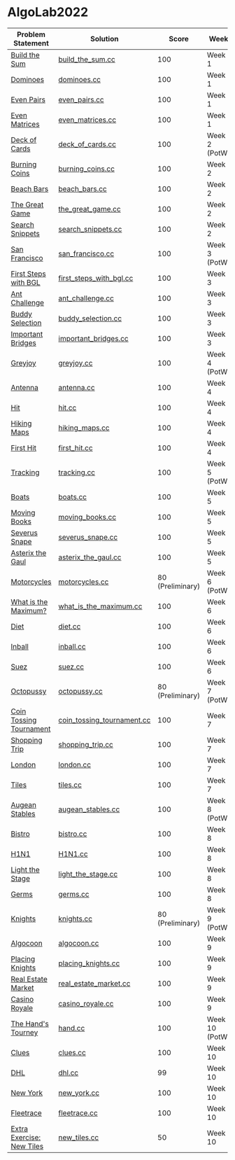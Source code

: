# AlgoLab2022

| Problem Statement                                                        | Solution                                                            | Score            | Week           | Topics |
| ------------------------------------------------------------------------ | ------------------------------------------------------------------- | ---------------- | -------------- | ------ |
| [Build the Sum](statements/week01/build_the_sum.pdf)                     | [build_the_sum.cc](src/week01/build_the_sum.cc)                     | 100              | Week 1         | --     |
| [Dominoes](statements/week01/dominoes.pdf)                               | [dominoes.cc](src/week01/dominoes.cc)                               | 100              | Week 1         | --     |
| [Even Pairs](statements/week01/even_pairs.pdf)                           | [even_pairs.cc](src/week01/even_pairs.cc)                           | 100              | Week 1         | --     |
| [Even Matrices](statements/week01/even_matrices.pdf)                     | [even_matrices.cc](src/week01/even_matrices.cc)                     | 100              | Week 1         | --     |
| [Deck of Cards](statements/week02/deck_of_cards.pdf)                     | [deck_of_cards.cc](src/week02/deck_of_cards.cc)                     | 100              | Week 2 (PotW)  | --     |
| [Burning Coins](statements/week02/burning_coins.pdf)                     | [burning_coins.cc](src/week02/burning_coins.cc)                     | 100              | Week 2         | --     |
| [Beach Bars](statements/week02/beach_bars.pdf)                           | [beach_bars.cc](src/week02/beach_bars.cc)                           | 100              | Week 2         | --     |
| [The Great Game](statements/week02/the_great_game.pdf)                   | [the_great_game.cc](src/week02/the_great_game.cc)                   | 100              | Week 2         | --     |
| [Search Snippets](statements/week02/search_snippets.pdf)                 | [search_snippets.cc](src/week02/search_snippets.cc)                 | 100              | Week 2         | --     |
| [San Francisco](statements/week03/san_francisco.pdf)                     | [san_francisco.cc](src/week03/san_francisco.cc)                     | 100              | Week 3 (PotW)  | --     |
| [First Steps with BGL](statements/week03/first_steps_with_bgl.pdf)       | [first_steps_with_bgl.cc](src/week03/first_steps_with_bgl.cc)       | 100              | Week 3         | --     |
| [Ant Challenge](statements/week03/ant_challenge.pdf)                     | [ant_challenge.cc](src/week03/ant_challenge.cc)                     | 100              | Week 3         | --     |
| [Buddy Selection](statements/week03/buddy_selection.pdf)                 | [buddy_selection.cc](src/week03/buddy_selection.cc)                 | 100              | Week 3         | --     |
| [Important Bridges](statements/week03/important_bridges.pdf)             | [important_bridges.cc](src/week03/important_bridges.cc)             | 100              | Week 3         | --     |
| [Greyjoy](statements/week04/greyjoy.pdf)                                 | [greyjoy.cc](src/week04/greyjoy.cc)                                 | 100              | Week 4 (PotW)  | --     |
| [Antenna](statements/week04/antenna.pdf)                                 | [antenna.cc](src/week04/antenna.cc)                                 | 100              | Week 4         | --     |
| [Hit](statements/week04/hit.pdf)                                         | [hit.cc](src/week04/hit.cc)                                         | 100              | Week 4         | --     |
| [Hiking Maps](statements/week04/antenna.pdf)                             | [hiking_maps.cc](src/week04/hiking_maps.cc)                         | 100              | Week 4         | --     |
| [First Hit](statements/week04/first_hit.pdf)                             | [first_hit.cc](src/week04/first_hit.cc)                             | 100              | Week 4         | --     |
| [Tracking](statements/week05/tracking.pdf)                               | [tracking.cc](src/week05/tracking.cc)                               | 100              | Week 5 (PotW)  | --     |
| [Boats](statements/week05/boats.pdf)                                     | [boats.cc](src/week05/boats.cc)                                     | 100              | Week 5         | --     |
| [Moving Books](statements/week05/moving_books.pdf)                       | [moving_books.cc](src/week05/moving_books.cc)                       | 100              | Week 5         | --     |
| [Severus Snape](statements/week05/severus_snape.pdf)                     | [severus_snape.cc](src/week05/severus_snape.cc)                     | 100              | Week 5         | --     |
| [Asterix the Gaul](statements/week05/asterix_the_gaul.pdf)               | [asterix_the_gaul.cc](src/week05/asterix_the_gaul.cc)               | 100              | Week 5         | --     |
| [Motorcycles](statements/week06/motorcycles.pdf)                         | [motorcycles.cc](src/week06/motorcycles.cc)                         | 80 (Preliminary) | Week 6 (PotW)  | --     |
| [What is the Maximum?](statements/week06/what_is_the_maximum.pdf)        | [what_is_the_maximum.cc](src/week06/what_is_the_maximum.cc)         | 100              | Week 6         | --     |
| [Diet](statements/week06/diet.pdf)                                       | [diet.cc](src/week06/diet.cc)                                       | 100              | Week 6         | --     |
| [Inball](statements/week06/inball.pdf)                                   | [inball.cc](src/week06/inball.cc)                                   | 100              | Week 6         | --     |
| [Suez](statements/week06/suez.pdf)                                       | [suez.cc](src/week06/suez.cc)                                       | 100              | Week 6         | --     |
| [Octopussy](statements/week07/octopussy.pdf)                             | [octopussy.cc](src/week07/octopussy.cc)                             | 80 (Preliminary) | Week 7 (PotW)  | --     |
| [Coin Tossing Tournament](statements/week07/coin_tossing_tournament.pdf) | [coin_tossing_tournament.cc](src/week07/coin_tossing_tournament.cc) | 100              | Week 7         | --     |
| [Shopping Trip](statements/week07/shopping_trip.pdf)                     | [shopping_trip.cc](src/week07/shopping_trip.cc)                     | 100              | Week 7         | --     |
| [London](statements/week07/london.pdf)                                   | [london.cc](src/week07/london.cc)                                   | 100              | Week 7         | --     |
| [Tiles](statements/week07/tiles.pdf)                                     | [tiles.cc](src/week07/tiles.cc)                                     | 100              | Week 7         | --     |
| [Augean Stables](statements/week08/augean_stables.pdf)                   | [augean_stables.cc](src/week08/augean_stables.cc)                   | 100              | Week 8 (PotW)  | --     |
| [Bistro](statements/week08/bistro.pdf)                                   | [bistro.cc](src/week08/bistro.cc)                                   | 100              | Week 8         | --     |
| [H1N1](statements/week08/H1N1.pdf)                                       | [H1N1.cc](src/week08/H1N1.cc)                                       | 100              | Week 8         | --     |
| [Light the Stage](statements/week08/light_the_stage.pdf)                 | [light_the_stage.cc](src/week08/light_the_stage.cc)                 | 100              | Week 8         | --     |
| [Germs](statements/week08/germs.pdf)                                     | [germs.cc](src/week08/germs.cc)                                     | 100              | Week 8         | --     |
| [Knights](statements/week09/knights.pdf)                                 | [knights.cc](src/week09/knights.cc)                                 | 80 (Preliminary) | Week 9 (PotW)  | --     |
| [Algocoon](statements/week09/algocoon.pdf)                               | [algocoon.cc](src/week09/algocoon.cc)                               | 100              | Week 9         | --     |
| [Placing Knights](statements/week09/placing_knights.pdf)                 | [placing_knights.cc](src/week09/placing_knights.cc)                 | 100              | Week 9         | --     |
| [Real Estate Market](statements/week09/real_estate_market.pdf)           | [real_estate_market.cc](src/week09/real_estate_market.cc)           | 100              | Week 9         | --     |
| [Casino Royale](statements/week09/casino_royale.pdf)                     | [casino_royale.cc](src/week09/casino_royale.cc)                     | 100              | Week 9         | --     |
| [The Hand's Tourney](statements/week10/hand.pdf)                         | [hand.cc](src/week10/hand.cc)                                       | 100              | Week 10 (PotW) | --     |
| [Clues](statements/week10/clues.pdf)                                     | [clues.cc](src/week10/clues.cc)                                     | 100              | Week 10        | --     |
| [DHL](statements/week10/dhl.pdf)                                         | [dhl.cc](src/week10/dhl.cc)                                         | 99               | Week 10        | --     |
| [New York](statements/week10/new_york.pdf)                               | [new_york.cc](src/week10/new_york.cc)                               | 100              | Week 10        | --     |
| [Fleetrace](statements/week10/fleetrace.pdf)                             | [fleetrace.cc](src/week10/fleetrace.cc)                             | 100              | Week 10        | --     |
| [Extra Exercise: New Tiles](statements/week10/new_tiles.pdf)             | [new_tiles.cc](src/week10/new_tiles.cc)                             | 50               | Week 10        | --     |
